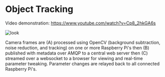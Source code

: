 # Object Tracking

Video demonstration: https://www.youtube.com/watch?v=Cp8_2hkGA6s

![look](https://github.com/danielsnider/object-tracking/blob/master/Object_Tracking.png)

Camera frames are (A) processed using OpenCV (background subtraction, noise reduction, and tracking) on one or more Raspberry Pi's then (B) published with metadata over AMQP to a central web server then (C) streamed over a websocket to a browser for viewing and real-time parameter tweaking. Parameter changes are relayed back to all connected Raspberry Pi's.


